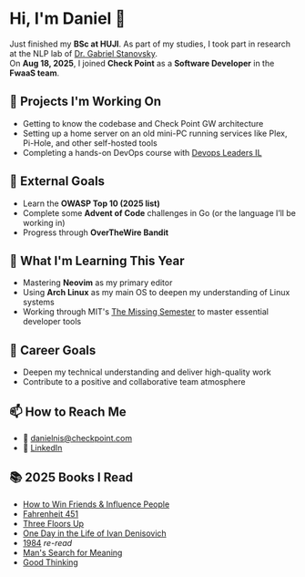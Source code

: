# Hi, I'm Daniel 👋

Just finished my **BSc at HUJI**. As part of my studies, I took part in research at the NLP lab of [Dr. Gabriel Stanovsky](https://gabrielstanovsky.github.io/).  
On **Aug 18, 2025**, I joined **Check Point** as a **Software Developer** in the **FwaaS team**.  

## 🔭 Projects I'm Working On
- Getting to know the codebase and Check Point GW architecture  
- Setting up a home server on an old mini-PC running services like Plex, Pi-Hole, and other self-hosted tools  
- Completing a hands-on DevOps course with [Devops Leaders IL](https://www.linkedin.com/company/devops-leaders-il/)  

## 🎯 External Goals
- Learn the **OWASP Top 10 (2025 list)**  
- Complete some **Advent of Code** challenges in Go (or the language I’ll be working in)  
- Progress through **OverTheWire Bandit**  

## 🌱 What I'm Learning This Year
- Mastering **Neovim** as my primary editor  
- Using **Arch Linux** as my main OS to deepen my understanding of Linux systems  
- Working through MIT's [The Missing Semester](https://missing.csail.mit.edu/2020/data-wrangling/) to master essential developer tools  

## 💼 Career Goals
- Deepen my technical understanding and deliver high-quality work  
- Contribute to a positive and collaborative team atmosphere  

## 📫 How to Reach Me
- 📧 [danielnis@checkpoint.com](mailto:danielnis@checkpoint.com)  
- 🔗 [LinkedIn](https://linkedin.com/in/daniel-nisnevich)  


## 📚 2025 Books I Read
- [How to Win Friends & Influence People](https://www.goodreads.com/book/show/4865.How_to_Win_Friends_Influence_People)  
- [Fahrenheit 451](https://www.goodreads.com/book/show/13079982-fahrenheit-451)  
- [Three Floors Up](https://www.goodreads.com/book/show/35185844-three-floors-up)  
- [One Day in the Life of Ivan Denisovich](https://www.goodreads.com/book/show/17125.One_Day_in_the_Life_of_Ivan_Denisovich)  
- [1984](https://www.goodreads.com/book/show/61439040-1984) *re-read*  
- [Man's Search for Meaning](https://www.goodreads.com/book/show/4069.Man_s_Search_for_Meaning)  
- [Good Thinking](https://www.goodreads.com/book/show/55343888)  
